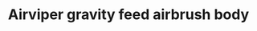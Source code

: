 ---
title: "Airviper gravity feed airbrush body"
price: "TBA"
desc: "Opis nije dostupan"
img_path: "/assets/img/A.MIG-8669.jpg"
brand: AMMO
available: true
cat: "tools"
subcat: "AIRBRUSH SPARE PARTS"
subsubcat: "SS"
---